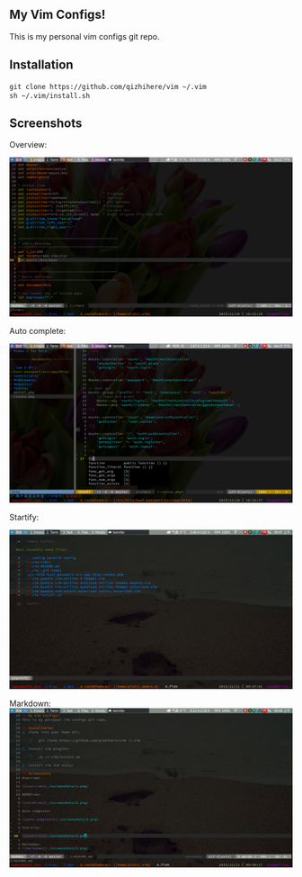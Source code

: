 ## My Vim Configs!
This is my personal vim configs git repo.

## Installation

    git clone https://github.com/qizhihere/vim ~/.vim
    sh ~/.vim/install.sh

## Screenshots
Overview:

![overview](./screenshots/1.png)

Auto complete:

![auto complete](./screenshots/3.png)

Startify:

![startify](./screenshots/4.png)

Markdown:
![markdown](./screenshots/5.png)

